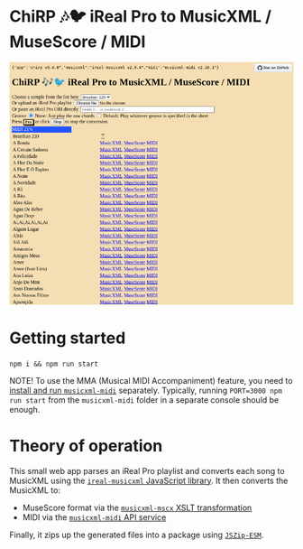 ChiRP 🎶🐦 iReal Pro to MusicXML / MuseScore / MIDI
============================

![Screenshot](https://github.com/infojunkie/chirp/blob/main/screenshot.png?raw=true)

# Getting started
`npm i && npm run start`

NOTE! To use the MMA (Musical MIDI Accompaniment) feature, you need to [install and run `musicxml-midi`](https://github.com/infojunkie/musicxml-midi) separately. Typically, running `PORT=3000 npm run start` from the `musicxml-midi` folder in a separate console should be enough.

# Theory of operation
This small web app parses an iReal Pro playlist and converts each song to MusicXML using the [`ireal-musicxml` JavaScript library](https://www.npmjs.com/package/@music-i18n/ireal-musicxml). It then converts the MusicXML to:

- MuseScore format via the [`musicxml-mscx` XSLT transformation](https://github.com/infojunkie/musicxml-mscx)
- MIDI via the [`musicxml-midi` API service](https://github.com/infojunkie/musicxml-midi)

Finally, it zips up the generated files into a package using [`JSZip-ESM`](https://www.npmjs.com/package/@progress/jszip-esm).
